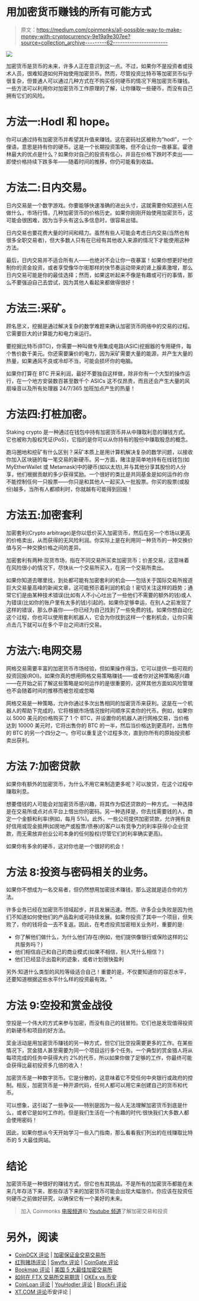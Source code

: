 # 用加密货币赚钱的所有可能方式

> 原文：<https://medium.com/coinmonks/all-possible-way-to-make-money-with-cryptocurrency-9e19a9e307ee?source=collection_archive---------62----------------------->

![](img/c147d40552bbea962a104d783a476cc9.png)

加密货币是货币的未来，许多人正在意识到这一点。不过，如果你不是投资者或技术人员，很难知道如何开始使用加密货币。然而，尽管投资比特币等加密货币似乎很复杂，但普通人可以通过几种方式在不购买任何硬币的情况下用加密货币赚钱。一些方法可以利用你对加密货币工作原理的了解，让你赚取一些硬币，而没有自己拥有它们的风险。

# **方法一:Hodl 和 hope。**

你可以通过持有加密货币并希望其升值来赚钱。这在密码社区被称为“hodl”，一个俚语，意思是持有你的硬币。这是一个长期投资策略，但不会让你一夜暴富。霍德林最大的优点是什么？如果你对自己的投资有信心，并且在价格下跌时不卖出——即使价格持续下跌多年——随着时间的推移，你仍可能看到收益。

# **方法二:日内交易。**

日内交易是一个数字游戏。你要能够快速准确的进出头寸，这就需要你知道别人在做什么，市场行情，几种加密货币的价格历史。如果你刚刚开始使用加密货币，这可能会很困难，因为当手头有这么多信息时，很容易出错。

日内交易也要花费大量的时间和精力。虽然有些人可能会考虑日内交易(当然也有很多全职交易者)，但大多数人只有在已经有其他收入来源的情况下才能使用这种方法。

最后，日内交易并不适合所有人——也绝对不会让你一夜暴富！如果你想更好地控制你的资金投资，或者享受像华尔街那样的快节奏运动带来的肾上腺素激增，那么日内交易可能是你的最佳选择；然而，如果这听起来不像是有趣或可行的事情，那么不要强迫自己去尝试，因为其他人看起来都做得很好！

# **方法三:采矿。**

顾名思义，挖掘是通过解决复杂的数学难题来确认加密货币网络中的交易的过程。它需要巨大的计算能力和电力来运行。

要挖掘比特币(BTC)，你需要一种叫做专用集成电路(ASIC)挖掘器的专用硬件，每个售价数千美元。你还需要廉价的电力，因为采矿需要大量的能源，并产生大量的热量，如果通风不良或冷却不当，可能会损坏你的电脑。

如果你打算在 BTC 开采利润，最好不要独自这样做，除非你有一个大型的操作运行，在一个地方安装数百甚至数千个 ASICs 这不仅昂贵，而且还会产生大量的风扇噪音以及所有处理器 24/7/365 加班加点产生的热量！

# **方法四:打桩加密。**

Staking crypto 是一种通过在钱包中持有加密货币并从中赚取利息的赚钱方式。它也被称为股权凭证(PoS)，它指的是你可以从你持有的股份中赚取股息的概念。

跑马圈地和挖矿有什么区别？采矿本质上是用计算机解决复杂的数学问题，以接收你加入区块链的每一笔交易的新硬币。另一方面，赌注是简单地持有在线钱包(如 MyEtherWallet 或 Metamask)中的硬币(如以太坊),并与其他分享其股份的人分享，他们根据贡献的多少获得奖励。一个很好的类比是共同基金是如何运作的:你不能控制任何一只股票——你只是和其他人一起买入一批股票。你买的股票(或股份)越多，当所有人都顺利时，你就越有可能得到回报！

# **方法五:加密套利**

加密套利(Crypto arbitrage)是你以低价买入加密货币，然后在另一个市场以更高的价格卖出，从而获得的无风险利润。你实际上是在利用同一种货币的一种交换价值与另一种交换价格之间的差异。

加密套利有两种:现货市场，指在不同交易所买卖加密货币；价差交易，这意味着在风险很小的情况下，尽快从一个交易所买入，在另一个交易所卖出。

如果你知道去哪里找，到处都可能有加密套利的机会——包括关于国际交易所报道巨大交易量高峰的新闻文章，这可能预示着利润的机会！密切关注这样的趋势；通常它们是由某种技术错误(比如有人不小心吐出了一些他们不需要的额外的钱)或人为错误(比如你的账户里有太多的钱)引起的。如果你足够幸运，在别人之前发现了这样的错误，那么恭喜你——你已经为自己找到了一些免费的钱。如果你想自动化这个过程，你也可以使用套利机器人，它会为你找到这样一个套利机会，让你只需点击几下就可以在多个平台之间进行交易。

# **方法六:电网交易**

网格交易需要丰富的加密货币市场经验，但如果操作得当，它可以提供一些可观的投资回报(ROI)。如果你真的想用网格交易策略赚钱——或者你对这种策略感兴趣——在开始之前了解这些策略是如何运作的是很重要的，这样其他方面如风险管理也不会随着时间的推移而被忽视或忽略

网格交易是一种策略，允许你通过多次出售相同的加密货币来获利。这是在一个机器人的帮助下完成的，它将根据市场情况按时间顺序买卖你的代币。例如，如果你以 5000 美元的价格购买了 1 个 BTC，并设置你的机器人进行网格交易，当价格达到 10000 美元时，它将出售你的 BTC 的一半，然后当价格达到更高时，出售你的 BTC 的另一个四分之一。你可以重复这个过程多次，直到你所有的原始投资都卖出获利。

# **方法 7:加密贷款**

如果你有额外的加密货币，为什么不用它来制造更多呢？可以放贷，在这个过程中赚取利息。

想要借钱的人可能会对加密货币感兴趣，将其作为偿还贷款的一种方式。一种选择是在交易所或点对点平台上借出你的密码。另一种选择是，你去找需要钱的人，商定一个金额和利率(例如，每月 5%)。此外，一些公司提供加密贷款，允许拥有良好信用或现金抵押(如房地产或股票/债券)的客户以有竞争力的利率获得小企业贷款，而无需放弃创业公司本身的任何股权(尽管它们的利率确实更高)。

如果你有多余的硬币，这对你也是一个很好的机会！

# **方法 8:投资与密码相关的业务。**

如果你不想成为一名交易者，但仍然想用加密技术赚钱，那么这就是适合你的方法。

许多业务已经在加密货币领域起步，并且发展迅速。然而，许多企业失败是因为他们不知道如何使他们的产品盈利或可持续发展。如果你投资了其中一个项目，但失败了，你的钱将会一去不复返。因此，在考虑投资加密相关业务时，重要的是:

*   你了解他们做什么，为什么他们存在(例如，他们提供像银行或保险这样的公共服务吗？)
*   他们相信自己和自己的商业模式(如果不相信，别人凭什么相信？)
*   他们已经显示出盈利的迹象，或者计划很快盈利

另外:知道什么类型的风险等级适合自己！重要的是，不仅要知道你的容忍水平，还要知道根据这些水平什么样的投资最有效。"

# **方法 9:空投和赏金战役**

空投是一个伟大的方式来参与加密，而没有自己的钱冒险。它们也是发现值得投资的新硬币和项目的好方法。

奖金活动是用加密货币赚钱的另一种方式，但它们比空投需要更多的工作。在某些情况下，赏金猎人甚至需要为同一个项目运行多个任务。一个典型的赏金猎人将从每项完成的任务中获得大约 2%的代币，所以如果你做了足够的工作，你最终可能会获得比最初投资多几倍的收入！

加密货币是一种数字货币。它是分散的，这意味着它不受任何中央银行或政府的控制。相反，加密货币是一种开源代码，任何人都可以用它来创建自己的货币和代币。

可以想象，这引起了一些争议——特别是因为一般人无法理解加密货币到底是什么，或者它是如何工作的。但是我们生活在一个有趣的时代:很快我们大多数人都会使用密码！

因此，如果你想从今天开始学习一些入门指南，那么看看我们列出的在线赚取比特币的 5 大最佳网站。

# **结论**

加密货币是一种很好的赚钱方式，但它也有其挑战。不是所有的加密货币都能在未来几年存活下来，那些存活下来的加密货币可能会出现大幅涨价。你应该在投资任何硬币之前做好研究，以确保它有一个美好的未来。

> 加入 Coinmonks [电报频道](https://t.me/coincodecap)和 [Youtube 频道](https://www.youtube.com/c/coinmonks/videos)了解加密交易和投资

# 另外，阅读

*   [CoinDCX 评论](/coinmonks/coindcx-review-8444db3621a2) | [加密保证金交易交易所](https://coincodecap.com/crypto-margin-trading-exchanges)
*   [红狗赌场评论](https://coincodecap.com/red-dog-casino-review) | [Swyftx 评论](https://coincodecap.com/swyftx-review) | [CoinGate 评论](https://coincodecap.com/coingate-review)
*   [Bookmap 评论](https://coincodecap.com/bookmap-review-2021-best-trading-software) | [美国 5 大最佳加密交易所](https://coincodecap.com/crypto-exchange-usa)
*   [如何在 FTX 交易所交易期货](https://coincodecap.com/ftx-futures-trading) | [OKEx vs 币安](https://coincodecap.com/okex-vs-binance)
*   [CoinLoan 评论](https://coincodecap.com/coinloan-review) | [YouHodler 评论](/coinmonks/youhodler-4-easy-ways-to-make-money-98969b9689f2) | [BlockFi 评论](https://coincodecap.com/blockfi-review)
*   [XT.COM 评论](https://coincodecap.com/profittradingapp-for-binance)币安评论 |